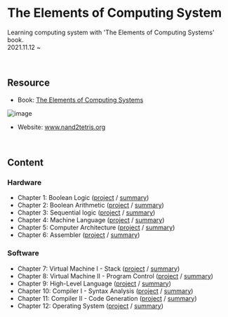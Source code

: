 # The Elements of Computing System
Learning computing system with 'The Elements of Computing Systems' book.<br>
2021.11.12 ~ 

<br>

## Resource
- Book: [The Elements of Computing Systems](http://www.kyobobook.co.kr/product/detailViewKor.laf?ejkGb=KOR&mallGb=KOR&barcode=9788966262427#N)
 
![image](https://user-images.githubusercontent.com/69896250/142217389-94a2ba8a-0584-4c19-9a82-d36e4a6fe534.png)

- Website: www.nand2tetris.org

<br>

## Content
### Hardware
- Chapter 1: Boolean Logic ([project](https://github.com/woukl22/the-elements-of-computing-systems/tree/main/projects/01) / [summary](https://github.com/woukl22/the-elements-of-computing-systems/blob/main/Summary/Chapter%201:%20Boolean%20Logic.md))
- Chapter 2: Boolean Arithmetic ([project](https://github.com/woukl22/the-elements-of-computing-systems/tree/main/projects/02) / [summary](https://github.com/woukl22/the-elements-of-computing-systems/blob/main/Summary/Chapter%202:%20Boolean%20Arithmetic.md))
- Chapter 3: Sequential logic ([project](https://github.com/woukl22/the-elements-of-computing-systems/tree/main/projects/03) / [summary](https://github.com/woukl22/the-elements-of-computing-systems/blob/main/Summary/Chapter%203:%20Sequential%20logic.md))
- Chapter 4: Machine Language ([project](https://github.com/woukl22/the-elements-of-computing-systems/tree/main/projects/04) / [summary](https://github.com/woukl22/the-elements-of-computing-systems/blob/main/Summary/Chapter%204:%20Machine%20Language.md))
- Chapter 5: Computer Architecture ([project](https://github.com/woukl22/the-elements-of-computing-systems/tree/main/projects/05) / [summary](https://github.com/woukl22/the-elements-of-computing-systems/blob/main/Summary/Chapter%205:%20Computer%20Architecture.md))
- Chapter 6: Assembler ([project](https://github.com/woukl22/the-elements-of-computing-systems/tree/main/projects/06) / [summary](https://github.com/woukl22/the-elements-of-computing-systems/blob/main/Summary/Chapter%206:%20Assembler.md))

### Software
- Chapter 7: Virtual Machine I - Stack ([project](https://github.com/woukl22/the-elements-of-computing-systems/tree/main/projects/07) / [summary](https://github.com/woukl22/the-elements-of-computing-systems/blob/main/Summary/Chapter%207:%20Virtual%20Machine%20I%20-%20Stack.md))
- Chapter 8: Virtual Machine II - Program Control ([project](https://github.com/woukl22/the-elements-of-computing-systems/tree/main/projects/08) / [summary](https://github.com/woukl22/the-elements-of-computing-systems/blob/main/Summary/Chapter%208:%20Virtual%20Machine%20II%20-%20Program%20Control.md))
- Chapter 9: High-Level Language ([project](https://github.com/woukl22/the-elements-of-computing-systems/tree/main/projects/09) / [summary](https://github.com/woukl22/the-elements-of-computing-systems/blob/main/Summary/Chapter%209:%20High-Level%20Language.md))
- Chapter 10: Compiler I - Syntax Analysis ([project](https://github.com/woukl22/the-elements-of-computing-systems/tree/main/projects/10) / [summary](https://github.com/woukl22/the-elements-of-computing-systems/blob/main/Summary/Chapter%2010:%20Compiler%20I%20-%20Syntax%20Analysis.md))
- Chapter 11: Compiler II - Code Generation ([project](https://github.com/woukl22/the-elements-of-computing-systems/tree/main/projects/11) / [summary](https://github.com/woukl22/the-elements-of-computing-systems/blob/main/Summary/Chapter%2011:%20Compiler%20II%20-%20Code%20Generation.md))
- Chapter 12: Operating System ([project](https://github.com/woukl22/the-elements-of-computing-systems/tree/main/projects/12) / [summary](https://github.com/woukl22/the-elements-of-computing-systems/blob/main/Summary/Chapter%2012:%20Operating%20System.md))

<br>
